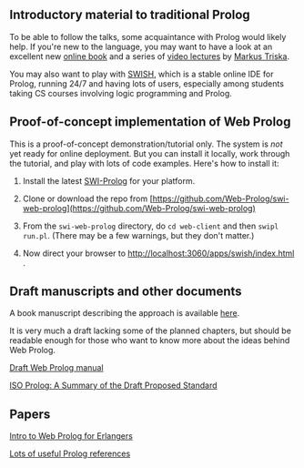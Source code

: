 
## Introductory material to traditional Prolog

To be able to follow the talks, some acquaintance with Prolog would likely help. If you're new to the language, you may want to have a look at an excellent new [online book](https://www.metalevel.at/prolog) and a series of [video lectures](https://www.metalevel.at/prolog/videos) by [Markus Triska](https://www.metalevel.at). 

You may also want to play with [SWISH](https://swish.swi-prolog.org), which is a stable online IDE for Prolog, running 24/7 and having lots of users, especially among students taking CS courses involving logic programming and Prolog. 



## Proof-of-concept implementation of Web Prolog

This is a proof-of-concept demonstration/tutorial only. The system is _not_ yet ready for online deployment. But you can install it locally, work through the tutorial, and play with lots of code examples. Here's how to install it:

1. Install the latest [SWI-Prolog](https://www.swi-prolog.org/download/devel) for your platform. 

2. Clone or download the repo from [https://github.com/Web-Prolog/swi-web-prolog](https://github.com/Web-Prolog/swi-web-prolog)

3. From the `swi-web-prolog` directory, do `cd web-client` and then `swipl run.pl`. (There may be a few warnings, but they don't matter.)

4. Now direct your browser to [http://localhost:3060/apps/swish/index.html](http://localhost:3060/apps/swish/index.html) .


## Draft manuscripts and other documents

A book manuscript describing the approach is available [here](https://github.com/Web-Prolog/swi-web-prolog/raw/master/book/web-prolog.pdf).

It is very much a draft lacking some of the planned chapters, but should be readable enough for those who want to know more about the ideas behind Web Prolog.

[Draft Web Prolog manual](documents/manual-draft.pdf)

[ISO Prolog: A Summary of the Draft Proposed Standard](http://fsl.cs.illinois.edu/images/9/9c/PrologStandard.pdf)


## Papers


[Intro to Web Prolog for Erlangers](https://gup.ub.gu.se/file/207827)


[Lots of useful Prolog references](https://swi-prolog.discourse.group/t/useful-prolog-references/1089)
